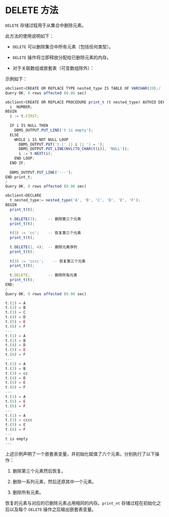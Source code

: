 DELETE 方法 
==============================

`DELETE` 存储过程用于从集合中删除元素。



此方法的使用说明如下：

* `DELETE` 可以删除集合中所有元素（包括任何类型）。

* `DELETE` 操作将立即释放分配给已删除元素的内存。

* 对于关联数组或嵌套表（可变数组除外）：

  




<!-- -->



示例如下：

```javascript
obclient>CREATE OR REPLACE TYPE nested_type IS TABLE OF VARCHAR(20);/
Query OK, 0 rows affected (0.06 sec)

obclient>CREATE OR REPLACE PROCEDURE print_t (t nested_type) AUTHID DEFINER IS
  i  NUMBER;
BEGIN
  i := t.FIRST;
 
  IF i IS NULL THEN
    DBMS_OUTPUT.PUT_LINE('t is empty');
  ELSE
    WHILE i IS NOT NULL LOOP
      DBMS_OUTPUT.PUT('t.(' || i || ') = ');
      DBMS_OUTPUT.PUT_LINE(NVL(TO_CHAR(t(i)), 'NULL'));
      i := t.NEXT(i);
    END LOOP;
  END IF;
 
  DBMS_OUTPUT.PUT_LINE('---');
END print_t;
/
Query OK, 0 rows affected (0.06 sec)

obclient>DECLARE
  t nested_type:= nested_type('A', 'B', 'C', 'D', 'E', 'F');
BEGIN 
  print_t(t);
 
  t.DELETE(3);     -- 删除第三个元素
  print_t(t);
 
  t(3) := 'cc';    -- 恢复第三个元素
  print_t(t);
 
  t.DELETE(2, 4);  -- 删除元素序列
  print_t(t);
 
  t(3) := 'cccc';    -- 恢复第三个元素
  print_t(t);
 
  t.DELETE;        -- 删除所有元素
  print_t(t);
END;
/
Query OK, 0 rows affected (0.08 sec)

t.(1) = A
t.(2) = B
t.(3) = C
t.(4) = D
t.(5) = E
t.(6) = F
---
t.(1) = A
t.(2) = B
t.(4) = D
t.(5) = E
t.(6) = F
---
t.(1) = A
t.(2) = B
t.(3) = cc
t.(4) = D
t.(5) = E
t.(6) = F
---
t.(1) = A
t.(5) = E
t.(6) = F
---
t.(1) = A
t.(3) = cccc
t.(5) = E
t.(6) = F
---
t is empty
---
```



上述示例声明了一个嵌套表变量，并初始化赋值了六个元素。分别执行了以下操作：

1. 删除第三个元素然后恢复。

   

2. 删除一系列元素，然后还原其中一个元素。

   

3. 删除所有元素。

   




恢复的元素与对应的已删除元素占用相同的内存。`print_nt` 存储过程在初始化之后以及每个 `DELETE` 操作之后输出嵌套表变量。
